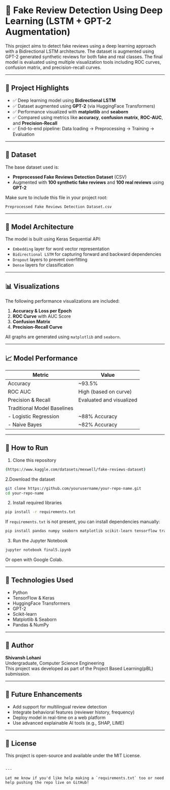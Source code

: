 # 🧠 Fake Review Detection Using Deep Learning (LSTM + GPT-2 Augmentation)

This project aims to detect fake reviews using a deep learning approach with a Bidirectional LSTM architecture. The dataset is augmented using GPT-2 generated synthetic reviews for both fake and real classes. The final model is evaluated using multiple visualization tools including ROC curves, confusion matrix, and precision-recall curves.

---

## 📌 Project Highlights

- ✅ Deep learning model using **Bidirectional LSTM**
- ✅ Dataset augmented using **GPT-2** (via HuggingFace Transformers)
- ✅ Performance visualized with **matplotlib** and **seaborn**
- ✅ Compared using metrics like **accuracy**, **confusion matrix**, **ROC-AUC**, and **Precision-Recall**
- ✅ End-to-end pipeline: Data loading → Preprocessing → Training → Evaluation

---

## 📂 Dataset

The base dataset used is:

- **Preprocessed Fake Reviews Detection Dataset** (CSV)
- Augmented with **100 synthetic fake reviews** and **100 real reviews** using **GPT-2**

Make sure to include this file in your project root:
```plaintext
Preprocessed Fake Reviews Detection Dataset.csv
```

---

## 🚀 Model Architecture

The model is built using Keras Sequential API:

- `Embedding` layer for word vector representation
- `Bidirectional LSTM` for capturing forward and backward dependencies
- `Dropout` layers to prevent overfitting
- `Dense` layers for classification

---

## 📊 Visualizations

The following performance visualizations are included:

1. **Accuracy & Loss per Epoch**
2. **ROC Curve** with AUC Score
3. **Confusion Matrix**
4. **Precision-Recall Curve**

All graphs are generated using `matplotlib` and `seaborn`.

---

## 📈 Model Performance

| Metric         | Value     |
|----------------|-----------|
| Accuracy       | ~93.5%    |
| ROC AUC        | High (based on curve) |
| Precision & Recall | Evaluated and visualized |
| Traditional Model Baselines |
| - Logistic Regression | ~88% Accuracy |
| - Naive Bayes         | ~82% Accuracy |

---

## 🧪 How to Run

1. Clone this repository
```bash
(https://www.kaggle.com/datasets/mexwell/fake-reviews-dataset)
```

2.Download the dataset
```bash
git clone https://github.com/yourusername/your-repo-name.git
cd your-repo-name
```


2. Install required libraries
```bash
pip install -r requirements.txt
```

If `requirements.txt` is not present, you can install dependencies manually:
```bash
pip install pandas numpy seaborn matplotlib scikit-learn tensorflow transformers
```

3. Run the Jupyter Notebook
```bash
jupyter notebook final5.ipynb
```

Or open with Google Colab.


---

## 🧠 Technologies Used

- Python
- TensorFlow & Keras
- HuggingFace Transformers
- GPT-2
- Scikit-learn
- Matplotlib & Seaborn
- Pandas & NumPy

---

## 📝 Author

**Shivansh Lohani**  
Undergraduate, Computer Science Engineering  
This project was developed as part of the Project Based Learning(pBL) submission.

---

## 📌 Future Enhancements

- Add support for multilingual review detection
- Integrate behavioral features (reviewer history, frequency)
- Deploy model in real-time on a web platform
- Use advanced explainable AI tools (e.g., SHAP, LIME)

---

## 📄 License

This project is open-source and available under the MIT License.

```

---

Let me know if you'd like help making a `requirements.txt` too or need help pushing the repo live on GitHub!
